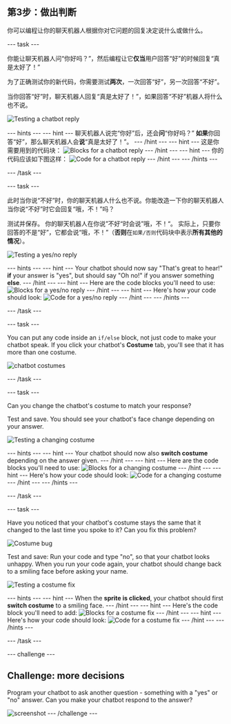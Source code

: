 ## 第3步：做出判断

你可以编程让你的聊天机器人根据你对它问题的回复决定说什么或做什么。

\--- task \---

你能让聊天机器人问“你好吗？”，然后编程让它**仅当**用户回答“好”的时候回复“真是太好了！”

为了正确测试你的新代码，你需要测试**两次**，一次回答“好”，另一次回答“不好”。

当你回答“好”时，聊天机器人回复“真是太好了！”，如果回答“不好”机器人将什么也不说。

![Testing a chatbot reply](images/chatbot-if-test.png)

\--- hints \--- \--- hint \--- 聊天机器人说完“你好”后，还会**问**“你好吗？” **如果**你回答“好”，那么聊天机器人会**说**“真是太好了！”。 \--- /hint \--- \--- hint \--- 这是你需要用到的代码块： ![Blocks for a chatbot reply](images/chatbot-if-blocks.png) \--- /hint \--- \--- hint \--- 你的代码应该如下图这样： ![Code for a chatbot reply](images/chatbot-if-code.png) \--- /hint \--- \--- /hints \---

\--- /task \---

\--- task \---

此时当你说“不好”时，你的聊天机器人什么也不说。你能改造一下你的聊天机器人当你说“不好”时它会回复“哦，不！”吗？

测试并保存。 你的聊天机器人在你说”不好“时会说”哦，不！“。 实际上，只要你回答的不是“好”，它都会说“哦，不！”（**否则**在`如果/否则`代码块中表示**所有其他的情况**）。

![Testing a yes/no reply](images/chatbot-if-else-test.png)

\--- hints \--- \--- hint \--- Your chatbot should now say "That's great to hear!" **if** your answer is "yes", but should say "Oh no!" if you answer something **else**. \--- /hint \--- \--- hint \--- Here are the code blocks you'll need to use: ![Blocks for a yes/no reply](images/chatbot-if-else-blocks.png) \--- /hint \--- \--- hint \--- Here's how your code should look: ![Code for a yes/no reply](images/chatbot-if-else-code.png) \--- /hint \--- \--- /hints \---

\--- /task \---

\--- task \---

You can put any code inside an `if/else` block, not just code to make your chatbot speak. If you click your chatbot's **Costume** tab, you'll see that it has more than one costume.

![chatbot costumes](images/chatbot-costume-view.png)

\--- /task \---

\--- task \---

Can you change the chatbot's costume to match your response?

Test and save. You should see your chatbot's face change depending on your answer.

![Testing a changing costume](images/chatbot-costume-test.png)

\--- hints \--- \--- hint \--- Your chatbot should now also **switch costume** depending on the answer given. \--- /hint \--- \--- hint \--- Here are the code blocks you'll need to use: ![Blocks for a changing costume](images/chatbot-costume-blocks.png) \--- /hint \--- \--- hint \--- Here's how your code should look: ![Code for a changing costume](images/chatbot-costume-code.png) \--- /hint \--- \--- /hints \---

\--- /task \---

\--- task \---

Have you noticed that your chatbot's costume stays the same that it changed to the last time you spoke to it? Can you fix this problem?

![Costume bug](images/chatbot-costume-bug-test.png)

Test and save: Run your code and type "no", so that your chatbot looks unhappy. When you run your code again, your chatbot should change back to a smiling face before asking your name.

![Testing a costume fix](images/chatbot-costume-fix-test.png)

\--- hints \--- \--- hint \--- When the **sprite is clicked**, your chatbot should first **switch costume** to a smiling face. \--- /hint \--- \--- hint \--- Here's the code block you'll need to add: ![Blocks for a costume fix](images/chatbot-costume-fix-blocks.png) \--- /hint \--- \--- hint \--- Here's how your code should look: ![Code for a costume fix](images/chatbot-costume-fix-code.png) \--- /hint \--- \--- /hints \---

\--- /task \---

\--- challenge \---

## Challenge: more decisions

Program your chatbot to ask another question - something with a "yes" or "no" answer. Can you make your chatbot respond to the answer?

![screenshot](images/chatbot-joke.png) \--- /challenge \---
